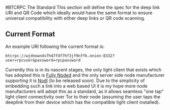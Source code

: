 #BTCRPC The Standard
 This section will define the spec for the deep link URI and QR Code which ideally would have the same format to ensure universal compatibility with either deep links or QR code scanning.

## Current Format
An example URI following the current format is:

`btcrpc://wjdnowndv7h47f4f7hf3jf9nffk.onion:8332?user=rpcuser&password=rpcpassword`

Currently this is in its nascent stages, the only light client that exists which has adopted this is [Fully Noded](https://github.com/Fonta1n3/FullyNoded) and the only server side node manufacturer supporting it is [Nodl](https://www.nodl.it) (to be released soon). Due to the simplicity of embedding such a link into a web based UI it is my hope more node manufacturers will adopt this as a standard, as it allows seamless "one tap" light client connectivity over Tor to their node (assuming the user taps the deeplink from their device which has the compatible light client installed).
